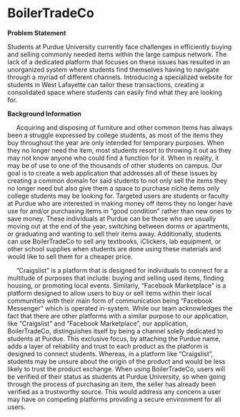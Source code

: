 # BoilerTradeCo

**Problem Statement**

Students at Purdue University currently face challenges in efficiently buying and selling commonly needed items within the large campus network. The lack of a dedicated platform that focuses on these issues has resulted in an unorganized system where students find themselves having to navigate through a myriad of different channels. Introducing a specialized website for students in West Lafayette can tailor these transactions, creating a consolidated space where students can easily find what they are looking for.

**Background Information**

&nbsp;&nbsp;&nbsp;&nbsp; Acquiring and disposing of furniture and other common items has always been a struggle expressed by college students, as most of the items they buy throughout the year are only intended for temporary purposes. When they no longer need the item, most students resort to throwing it out as they may not know anyone who could find a function for it. When in reality, it may be of use to one of the thousands of other students on campus. Our goal is to create a web application that addresses all of these issues by creating a common domain for said students to not only sell the items they no longer need but also give them a space to purchase niche items only college students may be looking for. Targeted users are students or faculty at Purdue who are interested in making money off items they no longer have use for and/or purchasing items in “good condition” rather than new ones to save money. These individuals at Purdue can be those who are usually moving out at the end of the year, switching between dorms or apartments, or graduating and wanting to sell their items away. Additionally, students can use BoilerTradeCo to sell any textbooks, iClickers, lab equipment, or other school supplies when students are done using these materials and would like to sell them for a cheaper price.

&nbsp;&nbsp;&nbsp;&nbsp; “Craigslist” is a platform that is designed for individuals to connect for a multitude of purposes that include: buying and selling used items, finding housing, or promoting local events. Similarly, “Facebook Marketplace” is a platform designed to allow users to buy or sell items within their local communities with their main form of communication being “Facebook Messenger” which is operated in-system. While our team acknowledges the fact that there are other platforms with a similar purpose to our application, like “Craigslist” and “Facebook Marketplace”, our application, BoilerTradeCo, distinguishes itself by being a channel solely dedicated to students at Purdue. This exclusive focus, by attaching the Purdue name, adds a layer of reliability and trust to each product as the platform is designed to connect students. Whereas, in a platform like “Craigslist”, students may be unsure about the origin of the product and would be less likely to trust the product exchange. When using BoilerTradeCo, users will be verified of their status as students at Purdue University, so when going through the process of purchasing an item, the seller has already been verified as a trustworthy source. This would address any concern a user may have on competing platforms providing a secure environment for all users. 
